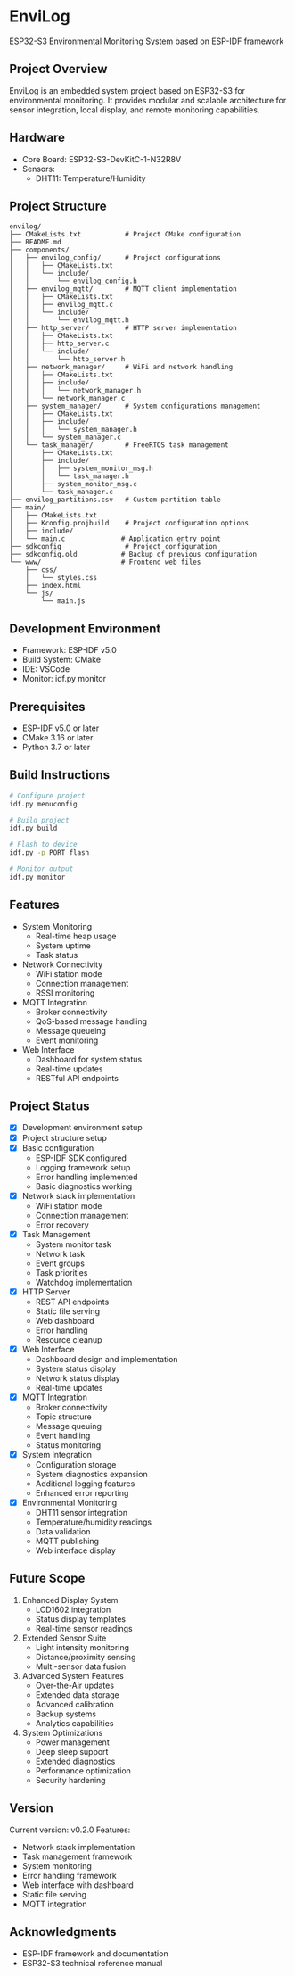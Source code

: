 # EnviLog

ESP32-S3 Environmental Monitoring System based on ESP-IDF framework

## Project Overview
EnviLog is an embedded system project based on ESP32-S3 for environmental monitoring. It provides modular and scalable architecture for sensor integration, local display, and remote monitoring capabilities.

## Hardware
- Core Board: ESP32-S3-DevKitC-1-N32R8V
- Sensors:
  - DHT11: Temperature/Humidity

## Project Structure
```
envilog/
├── CMakeLists.txt           # Project CMake configuration
├── README.md               
├── components/
│   ├── envilog_config/      # Project configurations
│   │   ├── CMakeLists.txt
│   │   └── include/
│   │       └── envilog_config.h
│   ├── envilog_mqtt/        # MQTT client implementation
│   │   ├── CMakeLists.txt
│   │   ├── envilog_mqtt.c
│   │   └── include/
│   │       └── envilog_mqtt.h
│   ├── http_server/         # HTTP server implementation
│   │   ├── CMakeLists.txt
│   │   ├── http_server.c
│   │   └── include/
│   │       └── http_server.h
│   ├── network_manager/     # WiFi and network handling
│   │   ├── CMakeLists.txt
│   │   ├── include/
│   │   │   └── network_manager.h
│   │   └── network_manager.c
│   ├── system_manager/      # System configurations management
│   │   ├── CMakeLists.txt
│   │   ├── include/
│   │   │   └── system_manager.h
│   │   └── system_manager.c
│   └── task_manager/        # FreeRTOS task management
│       ├── CMakeLists.txt
│       ├── include/
│       │   ├── system_monitor_msg.h
│       │   └── task_manager.h
│       ├── system_monitor_msg.c
│       └── task_manager.c
├── envilog_partitions.csv   # Custom partition table
├── main/
│   ├── CMakeLists.txt
│   ├── Kconfig.projbuild    # Project configuration options
│   ├── include/
│   └── main.c              # Application entry point
├── sdkconfig                # Project configuration
├── sdkconfig.old           # Backup of previous configuration
└── www/                    # Frontend web files
    ├── css/
    │   └── styles.css
    ├── index.html
    └── js/
        └── main.js
```

## Development Environment
- Framework: ESP-IDF v5.0
- Build System: CMake
- IDE: VSCode
- Monitor: idf.py monitor

## Prerequisites
- ESP-IDF v5.0 or later
- CMake 3.16 or later
- Python 3.7 or later

## Build Instructions
```bash
# Configure project
idf.py menuconfig

# Build project
idf.py build

# Flash to device
idf.py -p PORT flash

# Monitor output
idf.py monitor
```

## Features
- System Monitoring
  * Real-time heap usage
  * System uptime
  * Task status
- Network Connectivity
  * WiFi station mode
  * Connection management
  * RSSI monitoring
- MQTT Integration
  * Broker connectivity
  * QoS-based message handling
  * Message queueing
  * Event monitoring
- Web Interface
  * Dashboard for system status
  * Real-time updates
  * RESTful API endpoints

## Project Status
- [x] Development environment setup
- [x] Project structure setup
- [x] Basic configuration
  - ESP-IDF SDK configured
  - Logging framework setup
  - Error handling implemented
  - Basic diagnostics working
- [x] Network stack implementation
  - WiFi station mode
  - Connection management
  - Error recovery
- [x] Task Management
  - System monitor task
  - Network task
  - Event groups
  - Task priorities
  - Watchdog implementation
- [x] HTTP Server
  - REST API endpoints
  - Static file serving
  - Web dashboard
  - Error handling
  - Resource cleanup
- [x] Web Interface
   - Dashboard design and implementation
   - System status display
   - Network status display
   - Real-time updates
- [x] MQTT Integration
   - Broker connectivity
   - Topic structure
   - Message queuing
   - Event handling
   - Status monitoring
- [x] System Integration
   - Configuration storage
   - System diagnostics expansion
   - Additional logging features
   - Enhanced error reporting
- [x] Environmental Monitoring
   - DHT11 sensor integration
   - Temperature/humidity readings
   - Data validation
   - MQTT publishing
   - Web interface display

## Future Scope
1. Enhanced Display System
   - LCD1602 integration
   - Status display templates
   - Real-time sensor readings
2. Extended Sensor Suite
   - Light intensity monitoring
   - Distance/proximity sensing
   - Multi-sensor data fusion
3. Advanced System Features
   - Over-the-Air updates
   - Extended data storage
   - Advanced calibration
   - Backup systems
   - Analytics capabilities
4. System Optimizations
   - Power management
   - Deep sleep support
   - Extended diagnostics
   - Performance optimization
   - Security hardening

## Version
Current version: v0.2.0
Features:
- Network stack implementation
- Task management framework
- System monitoring
- Error handling framework
- Web interface with dashboard
- Static file serving
- MQTT integration

## Acknowledgments
- ESP-IDF framework and documentation
- ESP32-S3 technical reference manual

